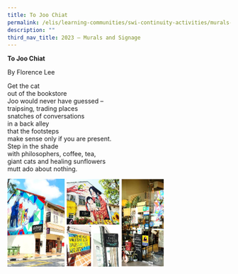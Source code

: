 ```yaml
---
title: To Joo Chiat
permalink: /elis/learning-communities/swi-continuity-activities/murals-and-signage/to-joo-chiat/
description: ""
third_nav_title: 2023 – Murals and Signage
---
```

**To Joo Chiat**

By Florence Lee

Get the cat   
out of the bookstore   
Joo would never have guessed –  
traipsing, trading places   
snatches of conversations   
in a back alley    
that the footsteps    
make sense only if you are present.   
Step in the shade    
with philosophers, coffee, tea,    
giant cats and healing sunflowers    
mutt ado about nothing.

<img style="width:70%" src="/images/to%20joo%20chiat.jpg">